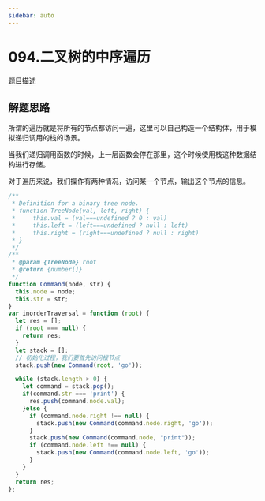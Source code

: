 ```yaml
---
sidebar: auto
---
```


# 094.二叉树的中序遍历
[题目描述](https://leetcode.cn/problems/binary-tree-inorder-traversal/)

## 解题思路
所谓的遍历就是将所有的节点都访问一遍，这里可以自己构造一个结构体，用于模拟递归调用的栈的场景。

当我们递归调用函数的时候，上一层函数会停在那里，这个时候使用栈这种数据结构进行存储。

对于遍历来说，我们操作有两种情况，访问某一个节点，输出这个节点的信息。



```js
/**
 * Definition for a binary tree node.
 * function TreeNode(val, left, right) {
 *     this.val = (val===undefined ? 0 : val)
 *     this.left = (left===undefined ? null : left)
 *     this.right = (right===undefined ? null : right)
 * }
 */
/**
 * @param {TreeNode} root
 * @return {number[]}
 */
function Command(node, str) {
  this.node = node;
  this.str = str;
}
var inorderTraversal = function (root) {
  let res = [];
  if (root === null) {
    return res;
  }
  let stack = [];
  // 初始化过程，我们要首先访问根节点
  stack.push(new Command(root, 'go'));

  while (stack.length > 0) {
    let command = stack.pop();
    if(command.str === 'print') {
      res.push(command.node.val);
    }else {
      if (command.node.right !== null) {
        stack.push(new Command(command.node.right, 'go'));
      }
      stack.push(new Command(command.node, "print"));
      if (command.node.left !== null) {
        stack.push(new Command(command.node.left, 'go'));
      }
    }
  }
  return res;
};
```




